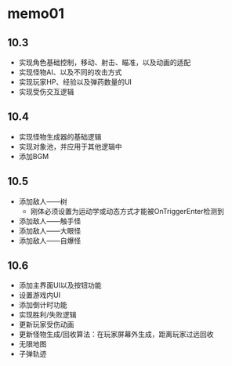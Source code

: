 # memo01

## 10.3

- 实现角色基础控制，移动、射击、瞄准，以及动画的适配
- 实现怪物AI、以及不同的攻击方式
- 实现玩家HP、经验以及弹药数量的UI
- 实现受伤交互逻辑

## 10.4

- 实现怪物生成器的基础逻辑
- 实现对象池，并应用于其他逻辑中
- 添加BGM

## 10.5

- 添加敌人——树
  - 刚体必须设置为运动学或动态方式才能被OnTriggerEnter检测到
- 添加敌人——触手怪
- 添加敌人——大眼怪
- 添加敌人——自爆怪

## 10.6

- 添加主界面UI以及按钮功能
- 设置游戏内UI
- 添加倒计时功能
- 实现胜利/失败逻辑
- 更新玩家受伤动画
- 更新怪物生成/回收算法：在玩家屏幕外生成，距离玩家过远回收
- 无限地图
- 子弹轨迹